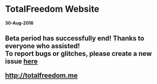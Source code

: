 <h1>TotalFreedom Website</h1>
<h4>30-Aug-2016</h4>

<h2>Beta period has successfully end! Thanks to everyone who assisted!<br>
To report bugs or glitches, please create a new issue <a href="https://github.com/TotalFreedom/Website/issues/new">here</a>


<b>http://totalfreedom.me</b>
